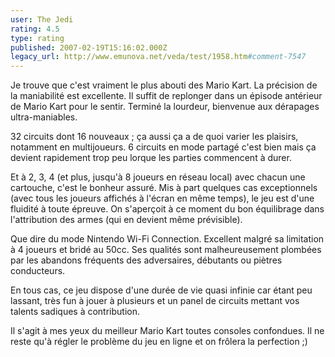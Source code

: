 ```yaml
---
user: The Jedi
rating: 4.5
type: rating
published: 2007-02-19T15:16:02.000Z
legacy_url: http://www.emunova.net/veda/test/1958.htm#comment-7547
---
```

Je trouve que c'est vraiment le plus abouti des Mario Kart. La précision de la maniabilité est excellente. Il suffit de replonger dans un épisode antérieur de Mario Kart pour le sentir. Terminé la lourdeur, bienvenue aux dérapages ultra-maniables.

32 circuits dont 16 nouveaux ; ça aussi ça a de quoi varier les plaisirs, notamment en multijoueurs. 6 circuits en mode partagé c'est bien mais ça devient rapidement trop peu lorque les parties commencent à durer.

Et à 2, 3, 4 (et plus, jusqu'à 8 joueurs en réseau local) avec chacun une cartouche, c'est le bonheur assuré. Mis à part quelques cas exceptionnels (avec tous les joueurs affichés à l'écran en même temps), le jeu est d'une fluidité à toute épreuve. On s'aperçoit à ce moment du bon équilibrage dans l'attribution des armes (qui en devient même prévisible).

Que dire du mode Nintendo Wi-Fi Connection. Excellent malgré sa limitation à 4 joueurs et bridé au 50cc. Ses qualités sont malheureusement plombées par les abandons fréquents des adversaires, débutants ou piètres conducteurs.

En tous cas, ce jeu dispose d'une durée de vie quasi infinie car étant peu lassant, très fun à jouer à plusieurs et un panel de circuits mettant vos talents sadiques à contribution.

Il s'agit à mes yeux du meilleur Mario Kart toutes consoles confondues. Il ne reste qu'à régler le problème du jeu en ligne et on frôlera la perfection ;)